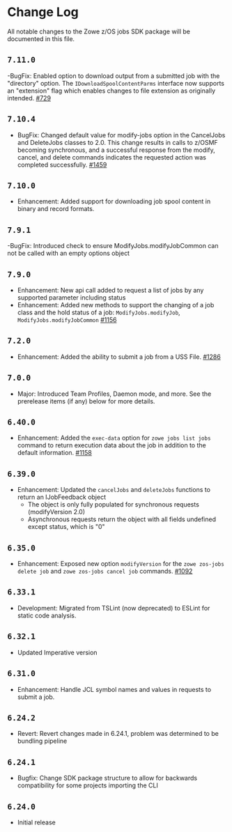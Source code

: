 # Change Log

All notable changes to the Zowe z/OS jobs SDK package will be documented in this file.

## `7.11.0`
-BugFix: Enabled option to download output from a submitted job with the "directory" option. The `IDownloadSpoolContentParms` interface now supports an "extension" flag which enables changes to file extension as originally intended. [#729](https://github.com/zowe/zowe-cli/issues/729)

## `7.10.4`
- BugFix: Changed default value for modify-jobs option in the CancelJobs and DeleteJobs classes to 2.0. This change results in calls to z/OSMF becoming synchronous, and a successful response from the modify, cancel, and delete commands indicates the requested action was completed successfully. [#1459](https://github.com/zowe/zowe-cli/issues/1459)
## `7.10.0`

- Enhancement: Added support for downloading job spool content in binary and record formats.

## `7.9.1`

-BugFix: Introduced check to ensure ModifyJobs.modifyJobCommon can not be called with an empty options object

## `7.9.0`

- Enhancement: New api call added to request a list of jobs by any supported parameter including status
- Enhancement: Added new methods to support the changing of a job class and the hold status of a job: `ModifyJobs.modifyJob`, `ModifyJobs.modifyJobCommon` [#1156](https://github.com/zowe/zowe-cli/issues/1156)

## `7.2.0`

- Enhancement: Added the ability to submit a job from a USS File. [#1286](https://github.com/zowe/zowe-cli/issues/1286)

## `7.0.0`

- Major: Introduced Team Profiles, Daemon mode, and more. See the prerelease items (if any) below for more details.

## `6.40.0`

- Enhancement: Added the `exec-data` option for `zowe jobs list jobs` command to return execution data about the job in addition to the default information. [#1158](https://github.com/zowe/zowe-cli/issues/1158)

## `6.39.0`

- Enhancement: Updated the `cancelJobs` and `deleteJobs` functions to return an IJobFeedback object
  - The object is only fully populated for synchronous requests (modifyVersion 2.0)
  - Asynchronous requests return the object with all fields undefined except status, which is "0"

## `6.35.0`

- Enhancement: Exposed new option `modifyVersion` for the `zowe zos-jobs delete job` and `zowe zos-jobs cancel job` commands. [#1092](https://github.com/zowe/zowe-cli/issues/1092)

## `6.33.1`

- Development: Migrated from TSLint (now deprecated) to ESLint for static code analysis.

## `6.32.1`

- Updated Imperative version

## `6.31.0`

- Enhancement: Handle JCL symbol names and values in requests to submit a job.

## `6.24.2`

- Revert: Revert changes made in 6.24.1, problem was determined to be bundling pipeline

## `6.24.1`

- Bugfix: Change SDK package structure to allow for backwards compatibility for some projects importing the CLI

## `6.24.0`

- Initial release
